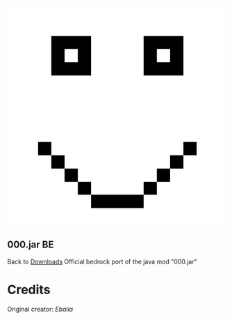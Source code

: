 ![null](images/ooo.png)

## 000.jar BE

Back to [Downloads](Downloads.md)
Official bedrock port of the java mod "000.jar"

# Credits

Original creator: *Ebalia*
